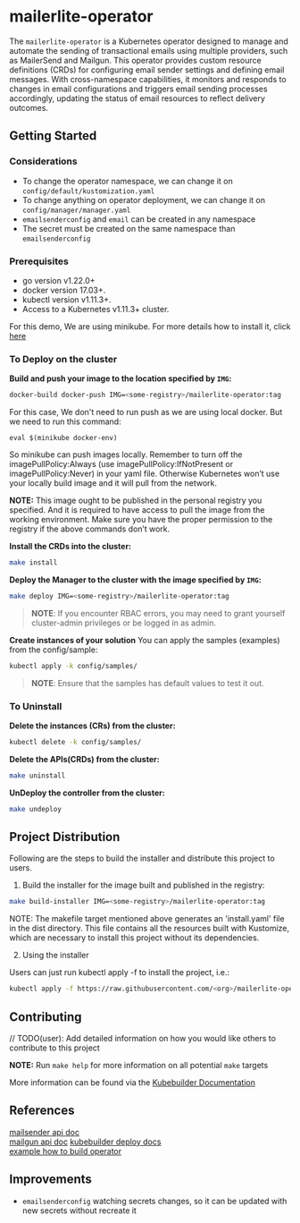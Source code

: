 # mailerlite-operator

The `mailerlite-operator` is a Kubernetes operator designed to manage and automate the sending of transactional emails using multiple providers, such as MailerSend and Mailgun. This operator provides custom resource definitions (CRDs) for configuring email sender settings and defining email messages. With cross-namespace capabilities, it monitors and responds to changes in email configurations and triggers email sending processes accordingly, updating the status of email resources to reflect delivery outcomes.

## Getting Started

### Considerations

- To change the operator namespace, we can change it on `config/default/kustomization.yaml`
- To change anything on operator deployment, we can change it on `config/manager/manager.yaml`
- `emailsenderconfig` and `email` can be created in any namespace
- The secret must be created on the same namespace than `emailsenderconfig`

### Prerequisites
- go version v1.22.0+
- docker version 17.03+.
- kubectl version v1.11.3+.
- Access to a Kubernetes v1.11.3+ cluster.

For this demo, We are using minikube. For more details how to install it, click [here](https://minikube.sigs.k8s.io/docs/)

### To Deploy on the cluster
**Build and push your image to the location specified by `IMG`:**

```sh
docker-build docker-push IMG=<some-registry>/mailerlite-operator:tag
```

For this case, We don't need to run push as we are using local docker.
But we need to run this command:

```
eval $(minikube docker-env)
```

So minikube can push images locally. Remember to turn off the imagePullPolicy:Always (use imagePullPolicy:IfNotPresent or imagePullPolicy:Never) in your yaml file. Otherwise Kubernetes won’t use your locally build image and it will pull from the network.

**NOTE:** This image ought to be published in the personal registry you specified.
And it is required to have access to pull the image from the working environment.
Make sure you have the proper permission to the registry if the above commands don’t work.

**Install the CRDs into the cluster:**

```sh
make install
```

**Deploy the Manager to the cluster with the image specified by `IMG`:**

```sh
make deploy IMG=<some-registry>/mailerlite-operator:tag
```

> **NOTE**: If you encounter RBAC errors, you may need to grant yourself cluster-admin
privileges or be logged in as admin.

**Create instances of your solution**
You can apply the samples (examples) from the config/sample:

```sh
kubectl apply -k config/samples/
```

>**NOTE**: Ensure that the samples has default values to test it out.

### To Uninstall
**Delete the instances (CRs) from the cluster:**

```sh
kubectl delete -k config/samples/
```

**Delete the APIs(CRDs) from the cluster:**

```sh
make uninstall
```

**UnDeploy the controller from the cluster:**

```sh
make undeploy
```

## Project Distribution

Following are the steps to build the installer and distribute this project to users.

1. Build the installer for the image built and published in the registry:

```sh
make build-installer IMG=<some-registry>/mailerlite-operator:tag
```

NOTE: The makefile target mentioned above generates an 'install.yaml'
file in the dist directory. This file contains all the resources built
with Kustomize, which are necessary to install this project without
its dependencies.

2. Using the installer

Users can just run kubectl apply -f <URL for YAML BUNDLE> to install the project, i.e.:

```sh
kubectl apply -f https://raw.githubusercontent.com/<org>/mailerlite-operator/<tag or branch>/dist/install.yaml
```

## Contributing
// TODO(user): Add detailed information on how you would like others to contribute to this project

**NOTE:** Run `make help` for more information on all potential `make` targets

More information can be found via the [Kubebuilder Documentation](https://book.kubebuilder.io/introduction.html)

## References

[mailsender api doc](https://developers.mailersend.com/api/v1/email.html)  
[mailgun api doc](
https://documentation.mailgun.com/docs/mailgun/api-reference/openapi-final/tag/Messages/#tag/Messages/operation/httpapi.(*apiHandler).handler-fm-18)  
[kubebuilder deploy docs](https://book-v1.book.kubebuilder.io/beyond_basics/deploying_controller)  
[example how to build operator](https://medium.com/developingnodes/mastering-kubernetes-operators-your-definitive-guide-to-starting-strong-70ff43579eb9)


## Improvements

- `emailsenderconfig` watching secrets changes, so it can be updated with new secrets without recreate it  
